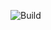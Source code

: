 ![Build](https://codebuild.us-west-2.amazonaws.com/badges?uuid=eyJlbmNyeXB0ZWREYXRhIjoiVFFpY2VOV0NZVkd2SHNCNm4zZ0xFSXE3TUpXN2RGeTdFMnF1WGs0OVpMSWZtdUtQRnF1WDFnVndKbkdSNnE5dlM3bzVpVjgrTDl6THUranUrMkord3hrPSIsIml2UGFyYW1ldGVyU3BlYyI6Im9yWHFIUHNCcjUzcnIva0siLCJtYXRlcmlhbFNldFNlcmlhbCI6MX0%3D&branch=main)